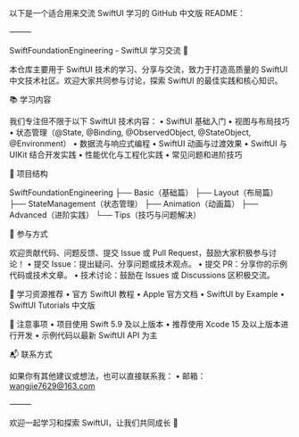 以下是一个适合用来交流 SwiftUI 学习的 GitHub 中文版 README：

⸻

SwiftFoundationEngineering - SwiftUI 学习交流 🚀

本仓库主要用于 SwiftUI 技术的学习、分享与交流，致力于打造高质量的 SwiftUI 中文技术社区。欢迎大家共同参与讨论，探索 SwiftUI 的最佳实践和核心知识。

📚 学习内容

我们专注但不限于以下 SwiftUI 技术内容：
	•	SwiftUI 基础入门
	•	视图与布局技巧
	•	状态管理（@State, @Binding, @ObservedObject, @StateObject, @Environment）
	•	数据流与响应式编程
	•	SwiftUI 动画与过渡效果
	•	SwiftUI 与 UIKit 结合开发实践
	•	性能优化与工程化实践
	•	常见问题和进阶技巧

📖 项目结构

SwiftFoundationEngineering
├── Basic（基础篇）
├── Layout（布局篇）
├── StateManagement（状态管理）
├── Animation（动画篇）
├── Advanced（进阶实践）
└── Tips（技巧与问题解决）

🔨 参与方式

欢迎贡献代码、问题反馈、提交 Issue 或 Pull Request，鼓励大家积极参与讨论！
	•	提交 Issue：提出疑问、分享问题或技术观点。
	•	提交 PR：分享你的示例代码或技术文章。
	•	技术讨论：鼓励在 Issues 或 Discussions 区积极交流。

🌱 学习资源推荐
	•	官方 SwiftUI 教程
	•	Apple 官方文档
	•	SwiftUI by Example
	•	SwiftUI Tutorials 中文版

📌 注意事项
	•	项目使用 Swift 5.9 及以上版本
	•	推荐使用 Xcode 15 及以上版本进行开发
	•	示例代码以最新 SwiftUI API 为主

📬 联系方式

如果你有其他建议或想法，也可以直接联系我：
	•	邮箱：wangjie7629@163.com
	

⸻

欢迎一起学习和探索 SwiftUI，让我们共同成长 🎉

